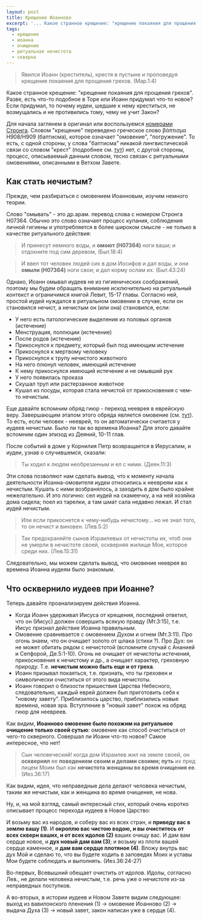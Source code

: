 ```yaml
---
layout: post
title: Крещение Иоанново
excerpt: '... Какое странное крещение: "крещение покаяния для прощения грехов". Разве, есть что-то подобное в Торе или Иоанн придумал что-то новое? Если придумал, то почему иудеи, шедшие к нему креститься, не возмущались и не противились тому, чему не учит Закон?'
tags:
  - крещение
  - иоанна
  - очищение
  - ритуальная нечистота
  - скверна
---
```


> Явился Иоанн (креститель), крестя в пустыне и проповедуя крещение покаяния для прощения грехов. (Мар.1:4)

Какое странное крещение: "крещение покаяния для прощения грехов". Разве, есть что-то подобное в Торе или Иоанн придумал что-то новое? Если придумал, то почему иудеи, шедшие к нему креститься, не возмущались и не противились тому, чему не учит Закон?

Для начала заглянем в оригинал или воспользуемся [номерами Стронга](https://ownrevelation.github.io/404.html). Словом "крещение" переведено греческое слово βάπτισμα H908/H909 (баптисма), которое означает "омовение", "погружение". То есть, с одной стороны, у слова "баптисма" никакой лингвистической связи со словом "крест" (подробнее см. [тут](https://ru.wiktionary.org/wiki/%D0%BA%D1%80%D0%B5%D1%89%D0%B5%D0%BD%D0%B8%D0%B5)) нет, с другой стороны, процесс, описываемый данным словом, тесно связан с ритуальными омовениями, описанными в Ветхом Завете.

## Как стать нечистым?

Прежде, чем разбираться с омовением Иоанновым, изучим немного теории.

Слово "омывать" - это др.арам. перевод слова с номером Стронга H07364. Обычно это слово означает процесс купания, соблюдения личной гигиены и употребляется в более широком смысле - не только в качестве ритуального действия:

> И принесут немного воды, и **омоют (H07364)** ноги ваши; и отдохните под сим деревом, (Быт.18:4)

> И ввел тот человек людей сих в дом Иосифов и дал воды, и они **омыли (H07364)** ноги свои; и дал корму ослам их. (Быт.43:24)

Однако, Иоанн омывал иудеев не из гигиенических соображений, поэтому мы будем обращать внимание исключительно на ритуальный контекст и ограничимся книгой Левит, 15-17 главы. Согласно ней, простой иудей нуждался в ритуальном омовении в случае, если он становился нечист, а нечистым он (или она) становился, если:

- У него есть патологические выделения из половых органов (истечение)
- Менструация, поллюции (истечение)
- После родов (истечение)
- Прикоснулся к предмету, который был под имеющим истечение
- Прикоснулся к мертвому человеку
- Прикоснулся к трупу нечистого животного
- На него плюнул человек, имеющий истечение
- К нему прикоснулся имеющий истечение и не омывший рук
- У него появилась проказа
- Скушал труп или растерзанное животное
- Кушал из посуды, которая стала нечистой от прикосновения с чем-то нечистым.


Еще давайте вспомним обряд гиюр - переход нееврея в еврейскую веру. Завершающим этапом этого обряда является омовение (см. [тут](https://ru.wikipedia.org/wiki/%D0%93%D0%B8%D1%8E%D1%80)). То есть, если человек - нееврей, то он автоматически считается у иудеев нечистым. Было ли так во времена Иоанна? Для этого давайте вспомним один эпизод из Деяний, 10-11 глав.

После событий в доме у Корнилия Петр возвращается в Иерусалим, и иудеи, узнав о случившемся, сказали:

> Ты ходил к людям необрезанным и ел с ними. (Деян.11:3)

Эти слова позволяют нам сделать вывод, что к моменту начала деятельности Иоанна-омовителя иудеи относились к неевреям как к нечистым. Кушать с ними возбранялось, а заходить в дом было крайне нежелательно. И это логично: сел иудей на скамеечку, а на ней хозяйка дома сидела; поел из тарелки, а там шмат сала недавно лежал. И стал иудей нечистым.

> Или если прикоснется к чему-нибудь нечистому... но не знал того, то он нечист и виновен. (Лев.5:2)

> Так предохраняйте сынов Израилевых от нечистоты их, чтоб они не умерли в нечистоте своей, оскверняя жилище Мое, которое среди них. (Лев.15:31)

Следовательно, мы можем сделать вывод, что омовение нееврея во времена Иоанна иудеям было знакомым.

## Что осквернило иудеев при Иоанне?

Теперь давайте проанализируем действия Иоанна.

- Когда Иоанн удерживал Иисуса от крещения, последний ответил, что он (Иисус) должен совершить всякую правду (Мт.3:15), т.е. Иисус признал действие Иоанна правильным.
- Омовение сравнивается с омовением Духом и огнем (Мт.3:11). Про огонь знаем, что он очищает золото от шлака (стихи ?). Про Дух: он не может обитать рядом с нечистотой (вспомните случай с Ананией и Сепфорой, Де.5:1-10). Огонь не очищает от нечистоты истечения, прикосновения к нечистому и др., а очищает характер, греховную природу. Т.е. **нечистым можно быть еще и от греха**.
- Иоанн призывал покаяться, т.е. признать, что ты греховен и символически очиститься от этого вида нечистоты.
- Иоанн говорил о близости пришествия Царства Небесного, следовательно, каждый еврей должен был приготовить себя к "новому завету". Приблизилось царство, приблизились новые времена, новая эра. Вступление в "новый завет" похож на обряд гиюр для неевреев.

Как видим, **Иоанново омовение было похожим на ритуальное очищение только своей сутью**: омовение как способ очиститься от чего-то скверного. Совершал ли Иоанн что-то новое? Самое интересное, что нет!

> Сын человеческий! когда дом Израилев жил на земле своей, он **осквернял** ее **поведением своим и делами своими; путь** их пред лицем Моим был как **нечистота женщины во время очищения ее**. (Иез.36:17)

Как видим, идея, что неправедные дела делают человека нечистым, таким же нечистым, как и женщина во время очищения, не нова.

Ну, и, на мой взгляд, самый интересный стих, который очень коротко описывает процесс перехода иудеев в Новое Царство:

И возьму вас из народов, и соберу вас из всех стран, и **приведу вас в землю вашу (1)**. И **окроплю вас чистою водою, и вы очиститесь от всех скверн ваших, и от всех идолов (2)** ваших очищу вас. И дам вам сердце новое, и **дух новый дам вам (3)**; и возьму из плоти вашей сердце каменное, и **дам вам сердце плотяное (4)**. Вложу внутрь вас дух Мой и сделаю то, что вы будете ходить в заповедях Моих и уставы Мои будете соблюдать и выполнять. (Иез.36:24-27)

Во-первых, Всевышний обещает очистить от идолов. Идолы, согласно Лев., не делали человека нечистым, т.е. речь уже о нечистоте из-за неправедных поступков.

А во-вторых, в истории иудеев и Новом Завете видим следующее: выход из вавилонского пленения (1) -> омовение Иоанново (2) -> выдача Духа (3) -> новый завет, закон написан уже в сердце (4).
